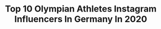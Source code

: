 ---
title: Top 10 Olympian Athletes Instagram Influencers In Germany In 2020
description: >-
  Find top olympian athletes Instagram influencers in Germany in 2020. Most popular hashtags: #adidas #athlete #training #sport.
platform: Instagram
hits: 33
text_top: Analyze the best Instagram influencers on inBeat.
text_bottom: Our platform has 33 Instagram influencers like this in Germany for you to pitch.
profiles:
  - username: "darkredgrape"
    fullname: >-
      Anna Seidel 🕊
    bio: >-
      2 times olympian + @redbull athlete short-track ⋮💫 #teamtoyota #zurichsportsteam ❁❁❁
    location: "Germany"
    followers: 31297
    engagement: 717
    commentsToLikes: 0.010479
    id: ck15t92dbgxgk0i19myxzl950
    verified: true
    hashtags: "#greece, #greeceislands, #givesyouwings, #toyota"
  - username: "simongeschke"
    fullname: >-
      Simon Geschke
    bio: >-
      Racing bikes for @cccteam - Tour de France stage winner - Olympian - plantbased Athlete
    location: "Germany"
    followers: 39997
    engagement: 567
    commentsToLikes: 0.010824
    id: ck6tr3y83wsj20j714vjn4nqi
    verified: true
    hashtags: ""
  - username: "hoffmannbodybuilding"
    fullname: >-
      David Hoffmann
    bio: >-
      Bringing back the golden era💪 🏆IFBB Pro Champion 🏅Olympian 👉@esncom Athlete 👉@repone.de Athlete 👉@climaqx_ Athlete 👼Dad
    location: "Germany"
    followers: 95695
    engagement: 401
    commentsToLikes: 0.015784
    id: ck0vv3m3gndz40i19bez1km1h
    verified: false
    hashtags: "#shredded, #biceps, #climaqx, #bodypowerstudio"
  - username: "lauramarie_mueller"
    fullname: >-
      Laura Müller
    bio: >-
      2016 Olympian | Sprinter | @adidas_de athlete | @foodspring 15% Rabattcode: LauraFSG
    location: "Germany"
    followers: 27358
    engagement: 759
    commentsToLikes: 0.010230
    id: ck6twxskjuppp0j71vttwaqm7
    verified: false
    hashtags: "#neverdone, #adidas, #hometeam, #trackgirl"
  - username: "nadja.pries"
    fullname: >-
      Nadja Pries | Athlete
    bio: >-
      🇩🇪BMX Racer 🎓Psychology 🇧🇷 2016 Olympian • Schamel Meerrettich • NOCCO Athlete • Pure Bicycle Company • Juwelier Winnebeck • Der Goldene Ring e.V.
    location: "Germany"
    followers: 7770
    engagement: 1433
    commentsToLikes: 0.021043
    id: ck5q3an1mk0j60i1196bxnovq
    verified: false
    hashtags: "#bmxracing, #sportmotivation, #fitnessmotivation, #bmx"
  - username: "philipp.pflieger"
    fullname: >-
      Philipp Pflieger
    bio: >-
      🇩🇪 Professional Runner ⏱ Marathon 2:12:50h 🎖 2016 Olympian 💯 @adidas_de Athlete 🎽 @laufteamhamburg 📚 Author #LaufenAmLimit 🎙 #Bestzeit Podcast
    location: "Germany"
    followers: 20392
    engagement: 741
    commentsToLikes: 0.012820
    id: ck5c75pbp6v8b0i11qwtlf68p
    verified: true
    hashtags: "#mondaymotivation, #bestzeit, #roadtovalencia, #adizeroadiospro"
  - username: "rebekka.haase"
    fullname: >-
      Rebekka Haase
    bio: >-
      @adidas_de athlete |Track&Field | Sprint | Olympian | Germany 🇩🇪
    location: "Germany"
    followers: 31062
    engagement: 1114
    commentsToLikes: 0.009413
    id: ck15sybnnffdb0i19nsl1injw
    verified: true
    hashtags: "#rebekkarabbit, #moretocome, #heretocreate, #reifeleistung"
  - username: "pamela_dutkiewicz"
    fullname: >-
      PAMELA DUTKIEWICZ
    bio: >-
      💪🏼 • Professional Athlete #PÄMBÄM ❤️ • 100m hurdles | Olympian 🌍 • World and European medalist 🎙• Podcast „Sprechstunde Uncut“ ⤵️
    location: "Germany"
    followers: 42884
    engagement: 589
    commentsToLikes: 0.011185
    id: ck5cd55p8ik350i11j3wwkacm
    verified: true
    hashtags: "#likeagirl, #roadtotokyo, #likeacook, #justdoit"
  - username: "janine.flock"
    fullname: >-
      J A N I N E • F L O C K
    bio: >-
      | 🇦🇹 Athlete | Head first | on Ice | Skeleton | | Olympian | WorldChamps 🥈🥉🥉 | Overall WC 🥇🥈 | EuropeanChamps 🥇🥇🥇🥈🥈🥉 | ✉janine.flock@olympian.org
    location: "Germany"
    followers: 8407
    engagement: 572
    commentsToLikes: 0.011294
    id: ck55krz3bzym40i11slie7suf
    verified: false
    hashtags: "#organicsbyredbull, #vibes, #teamtoyotabeijing2022, #jf"
  - username: "leventuncat"
    fullname: >-
      LEVENT TUNCAT
    bio: >-
      German Taekwondo Nationalteam 🇩🇪 Olympian 2008🇨🇳&2016🇧🇷 🥇3x European Champ 🥈3x Vice-European Champ 🌍www.levent-tuncat.de ✉️info@ltsports.de #tuncat
    location: "Germany"
    followers: 37416
    engagement: 808
    commentsToLikes: 0.012227
    id: ck5q5eps4sjxt0i11zatfpeam
    verified: true
    hashtags: "#passion, #model, #action, #taekwondoduisburg"
---